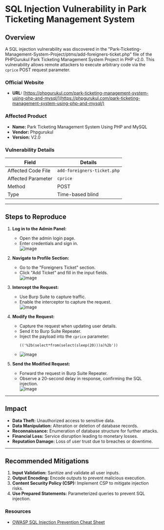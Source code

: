 # SQL Injection Vulnerability in Park Ticketing Management System

## Overview
A SQL injection vulnerability was discovered in the "Park-Ticketing-Management-System-Project/ptms/add-foreigners-ticket.php" file of the PHPGurukul Park Ticketing Management System Project in PHP v2.0. This vulnerability allows remote attackers to execute arbitrary code via the `cprice` POST request parameter.

### Official Website
- **URL:** [https://phpgurukul.com/park-ticketing-management-system-using-php-and-mysql/](https://phpgurukul.com/park-ticketing-management-system-using-php-and-mysql/)

### Affected Product
- **Name:** Park Ticketing Management System Using PHP and MySQL  
- **Vendor:** Phpgurukul  
- **Version:** V2.0  

### Vulnerability Details
| **Field**           | **Details**                                  |
|---------------------|---------------------------------------------|
| Affected Code File  | `add-foreigners-ticket.php`                 |
| Affected Parameter  | `cprice`                                    |
| Method              | POST                                        |
| Type                | Time-based blind                            |

---

## Steps to Reproduce

1. **Log in to the Admin Panel:**
   - Open the admin login page.
   - Enter credentials and sign in.  
   ![image](https://github.com/user-attachments/assets/8f690ce0-6d84-4847-bd13-9ce45cf2f1e6)

2. **Navigate to Profile Section:**
   - Go to the "Foreigners Ticket" section.
   - Click "Add Ticket" and fill in the input fields.  
   ![image](https://github.com/user-attachments/assets/ac627118-57e5-4bcb-9999-4aa0b3e45d16)

3. **Intercept the Request:**
   - Use Burp Suite to capture traffic.
   - Enable the interceptor to capture the request.  
   ![image](https://github.com/user-attachments/assets/14dff3fd-87d4-4f0f-ab98-80d2fa8ff8a2)

4. **Modify the Request:**
   - Capture the request when updating user details.
   - Send it to Burp Suite Repeater.
   - Inject the payload into the `cprice` parameter:  
     ```
     (('%2b(select*from(select(sleep(20)))a)%2b'))
     ```  
   - ![image](https://github.com/user-attachments/assets/55e40b00-2b45-457c-991f-8e0128feb020)

5. **Send the Modified Request:**
   - Forward the request in Burp Suite Repeater.
   - Observe a 20-second delay in response, confirming the SQL injection.  
   ![image](https://github.com/user-attachments/assets/a2b6d870-650c-4e91-b5e4-95fc52a4d543)

---

## Impact
- **Data Theft:** Unauthorized access to sensitive data.  
- **Data Manipulation:** Alteration or deletion of database records.  
- **Reconnaissance:** Enumeration of database structure for further attacks.  
- **Financial Loss:** Service disruption leading to monetary losses.  
- **Reputation Damage:** Loss of user trust due to breaches or downtime.  

---

## Recommended Mitigations
1. **Input Validation:** Sanitize and validate all user inputs.  
2. **Output Encoding:** Encode outputs to prevent malicious execution.  
3. **Content Security Policy (CSP):** Implement CSP to mitigate injection risks.  
4. **Use Prepared Statements:** Parameterized queries to prevent SQL injection.  

### Resources
- [OWASP SQL Injection Prevention Cheat Sheet](https://cheatsheetseries.owasp.org/cheatsheets/SQL_Injection_Prevention_Cheat_Sheet.html)
